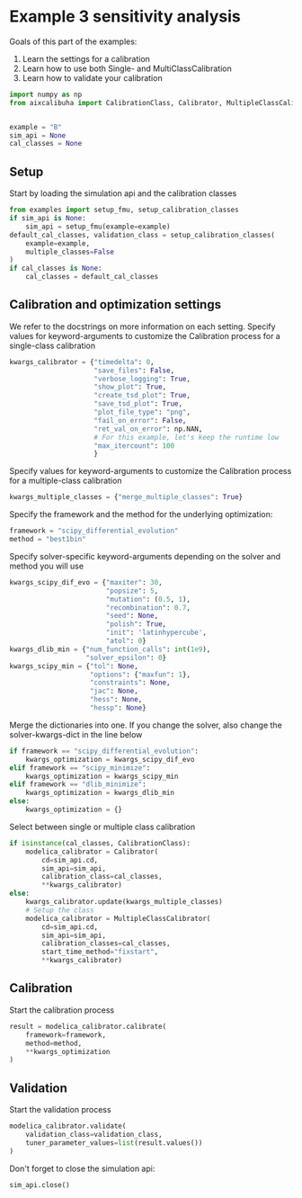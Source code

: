  # Example 3 sensitivity analysis
 Goals of this part of the examples:
 1. Learn the settings for a calibration
 2. Learn how to use both Single- and MultiClassCalibration
 3. Learn how to validate your calibration
```python
import numpy as np
from aixcalibuha import CalibrationClass, Calibrator, MultipleClassCalibrator


example = "B"
sim_api = None
cal_classes = None
```
 ## Setup
 Start by loading the simulation api and the calibration classes
```python
from examples import setup_fmu, setup_calibration_classes
if sim_api is None:
    sim_api = setup_fmu(example=example)
default_cal_classes, validation_class = setup_calibration_classes(
    example=example,
    multiple_classes=False
)
if cal_classes is None:
    cal_classes = default_cal_classes
```
 ## Calibration and optimization settings
 We refer to the docstrings on more information on each setting.
 Specify values for keyword-arguments to customize
 the Calibration process for a single-class calibration
```python
kwargs_calibrator = {"timedelta": 0,
                     "save_files": False,
                     "verbose_logging": True,
                     "show_plot": True,
                     "create_tsd_plot": True,
                     "save_tsd_plot": True,
                     "plot_file_type": "png",
                     "fail_on_error": False,
                     "ret_val_on_error": np.NAN,
                     # For this example, let's keep the runtime low
                     "max_itercount": 100
                     }
```
 Specify values for keyword-arguments to customize
 the Calibration process for a multiple-class calibration
```python
kwargs_multiple_classes = {"merge_multiple_classes": True}
```
 Specify the framework and the method for the underlying optimization:
```python
framework = "scipy_differential_evolution"
method = "best1bin"
```
 Specify solver-specific keyword-arguments depending on the solver and method you will use
```python
kwargs_scipy_dif_evo = {"maxiter": 30,
                        "popsize": 5,
                        "mutation": (0.5, 1),
                        "recombination": 0.7,
                        "seed": None,
                        "polish": True,
                        "init": 'latinhypercube',
                        "atol": 0}
kwargs_dlib_min = {"num_function_calls": int(1e9),
                   "solver_epsilon": 0}
kwargs_scipy_min = {"tol": None,
                    "options": {"maxfun": 1},
                    "constraints": None,
                    "jac": None,
                    "hess": None,
                    "hessp": None}
```
 Merge the dictionaries into one.
 If you change the solver, also change the solver-kwargs-dict in the line below
```python
if framework == "scipy_differential_evolution":
    kwargs_optimization = kwargs_scipy_dif_evo
elif framework == "scipy_minimize":
    kwargs_optimization = kwargs_scipy_min
elif framework == "dlib_minimize":
    kwargs_optimization = kwargs_dlib_min
else:
    kwargs_optimization = {}
```
 Select between single or multiple class calibration
```python
if isinstance(cal_classes, CalibrationClass):
    modelica_calibrator = Calibrator(
        cd=sim_api.cd,
        sim_api=sim_api,
        calibration_class=cal_classes,
        **kwargs_calibrator)
else:
    kwargs_calibrator.update(kwargs_multiple_classes)
    # Setup the class
    modelica_calibrator = MultipleClassCalibrator(
        cd=sim_api.cd,
        sim_api=sim_api,
        calibration_classes=cal_classes,
        start_time_method="fixstart",
        **kwargs_calibrator)
```
 ## Calibration
 Start the calibration process
```python
result = modelica_calibrator.calibrate(
    framework=framework,
    method=method,
    **kwargs_optimization
)
```
 ## Validation
 Start the validation process
```python
modelica_calibrator.validate(
    validation_class=validation_class,
    tuner_parameter_values=list(result.values())
)
```
 Don't forget to close the simulation api:
```python
sim_api.close()
```
